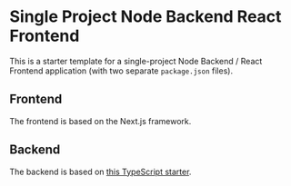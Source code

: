 # Single Project Node Backend React Frontend

This is a starter template for a single-project Node Backend / React Frontend application (with two separate `package.json` files).

## Frontend

The frontend is based on the Next.js framework.

## Backend

The backend is based on [this TypeScript starter](https://github.com/stemmlerjs/simple-typescript-starter).
